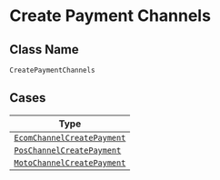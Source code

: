 
# Create Payment Channels

## Class Name

`CreatePaymentChannels`

## Cases

| Type |
|  --- |
| [`EcomChannelCreatePayment`](../../../doc/models/ecom-channel-create-payment.md) |
| [`PosChannelCreatePayment`](../../../doc/models/pos-channel-create-payment.md) |
| [`MotoChannelCreatePayment`](../../../doc/models/moto-channel-create-payment.md) |

